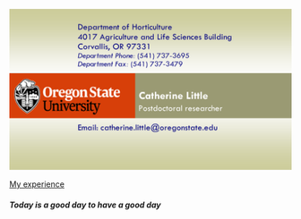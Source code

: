 
![business card](business_card.png)

[My experience](https://catelittle.github.io/experience)


##### Today is a good day to have a good day
